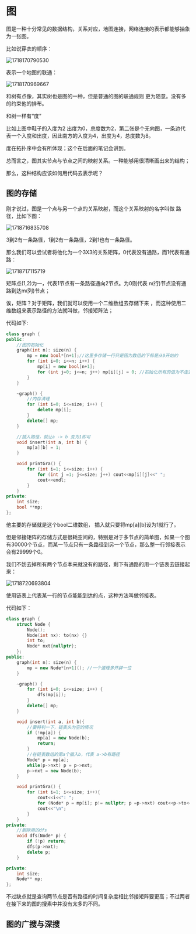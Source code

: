 # 图

图是一种十分常见的数据结构，关系对应，地图连接，网络连接的表示都能够抽象为一张图。

比如说穿衣的顺序：

![1718170790530](images/图的存储方式和遍历方式/1718170790530.png)

表示一个地图的联通：

![1718170969667](images/图的存储方式和遍历方式/1718170969667.png)

和树有点像，其实树也是图的一种，但是普通的图的联通规则 更为随意。没有多的约束他的排布。

和树一样有“度”

比如上图中鞋子的入度为2 出度为0，总度数为2，第二张是个无向图，一条边代表一个入度和出度，因此南方的入度为4，出度为4，总度数为8。

度在拓扑序中会有所体现；这个在后面的笔记会讲到。

总而言之，图其实节点与节点之间的映射关系。一种能够用很清晰画出来的结构；

那么，这种结构应该如何用代码去表示呢？

## 图的存储

刚才说过，图是一个点与另一个点的关系映射，而这个关系映射的名字叫做 路径，比如下图：

![1718716835708](images/图的存储方式和遍历方式/1718716835708.png)

3到2有一条路径，1到2有一条路径，2到1也有一条路径。

那么我们可以尝试者将他化为一个3X3的关系矩阵，0代表没有通路，而1代表有通路：

![1718717115719](images/图的存储方式和遍历方式/1718717115719.png)

矩阵点(1,2)为一，代表1节点有一条路径通向2节点。为0则代表 n(行)节点没有通路到达m(列)节点；

诶，矩阵？对于矩阵，我们就可以使用一个二维数组去存储下来 ，而这种使用二维数组来表示路径的方法就叫做，邻接矩阵法；

代码如下:

```cpp
class graph {
public:
    //图的初始化
    graph(int n): size(n) {
        mp = new bool*[n+1];//这里多存储一行只是因为数组的下标是从0开始的
        for (int i=0; i<=n; i++) {
            mp[i] = new bool[n+1];
            for (int j=0; j<=n; j++) mp[i][j] = 0; //初始化所有的值为不连通
        }
    }

    ~graph() {
        //内存清理
        for (int i=0; i<=size; i++) {
            delete mp[i];
        }
        delete[] mp;
    }

    //插入路径，就让a -> b 变为1即可
    void insert(int a, int b) {
        mp[a][b] = 1;
    }

    void printGra() {
        for (int i=1; i<=size; i++) {
            for (int j =1; j<=size; j++) cout<<mp[i][j]<<" ";
            cout<<endl;
        }
    }
private:
    int size;
    bool **mp;
};
```

他主要的存储就是这个bool二维数组， 插入就只要将mp[a][b]设为1就行了。

但是邻接矩阵的存储方式是很耗空间的，特别是对于多节点的简单图，如果一个图有30000个节点，而某一节点只有一条路径到另一个节点，那么整一行邻接表示会有29999个0。

我们不妨去掉所有两个节点本来就没有的路径，剩下有通路的用一个链表去链接起来：

![1718720693804](images/图的存储方式和遍历方式/1718720693804.png)

使用链表上代表某一行的节点能能到达的点，这种方法叫做邻接表。

代码如下：

```cpp
class graph {
    struct Node {
        Node();
        Node(int nx): to(nx) {}
        int to;
        Node* nxt{nullptr};
    };
public:
    graph(int n): size(n) {
        mp = new Node*[n+1](); //一个道理多开辟一位
    }

    ~graph() {
        for (int i=0; i<=size; i++) {
            dfs(mp[i]);
        }
        delete[] mp;
    }

    void insert(int a, int b){
        //要特判一下，链表头为空的情况
        if (!mp[a]) {
            mp[a] = new Node(b);
            return;
        }
        //在链表数组的第a个插入b，代表 a->b有路径
        Node* p = mp[a];
        while(p->nxt) p = p->nxt;
        p->nxt = new Node(b);
    }

    void printGra() {
        for (int i=1; i<=size; i++){
            cout<<i<<": ";
            for (Node* p = mp[i]; p!= nullptr; p =p->nxt) cout<<p->to<<" ";
            cout<<"\n";
        }
    }
private:
    //删除用的dfs
    void dfs(Node* p) {
        if (!p) return;
        dfs(p->nxt);
        delete p;
    }

private:
    int size;
    Node** mp;
};

```

不过缺点就是查询两节点是否有路径的时间复杂度相比邻接矩阵要更高；不过两者在接下来的图的搜素中并没有太多的不同。

## 图的广搜与深搜
